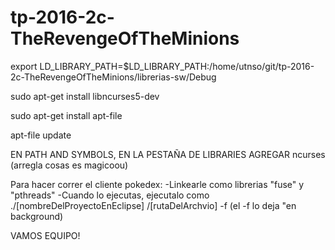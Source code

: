 # tp-2016-2c-TheRevengeOfTheMinions


export LD_LIBRARY_PATH=$LD_LIBRARY_PATH:/home/utnso/git/tp-2016-2c-TheRevengeOfTheMinions/librerias-sw/Debug

sudo apt-get install libncurses5-dev

sudo apt-get install apt-file

apt-file update

EN PATH AND SYMBOLS, EN LA PESTAÑA DE LIBRARIES AGREGAR ncurses (arregla cosas es magicoou)

Para hacer correr el cliente pokedex:
-Linkearle como librerias "fuse" y "pthreads"
-Cuando lo ejecutas, ejecutalo como ./[nombreDelProyectoEnEclipse] /[rutaDelArchvio] -f  (el -f lo deja "en background)

VAMOS EQUIPO!
